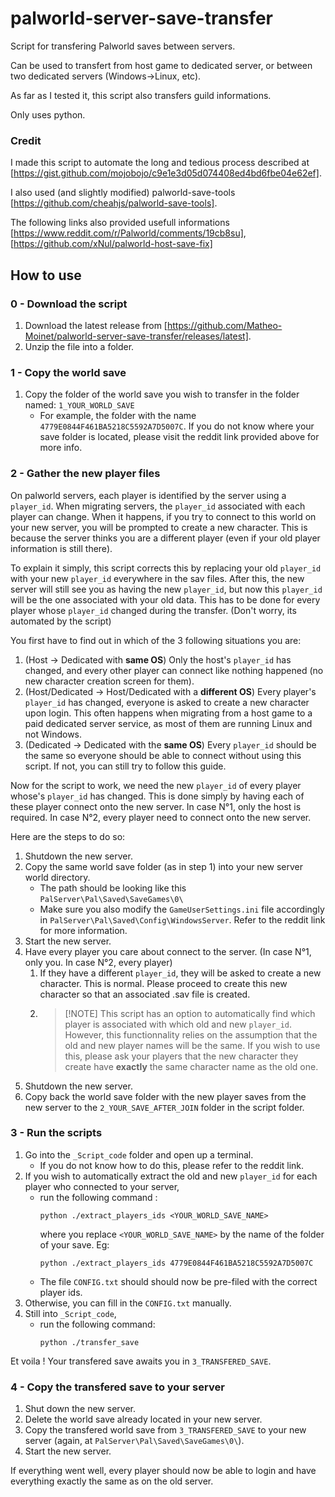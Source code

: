 # palworld-server-save-transfer
Script for transfering Palworld saves between servers.

Can be used to transfert from host game to dedicated server, or between two dedicated servers (Windows->Linux, etc).

As far as I tested it, this script also transfers guild informations.

Only uses python.

### Credit
I made this script to automate the long and tedious process described at [https://gist.github.com/mojobojo/c9e1e3d05d074408ed4bd6fbe04e62ef].

I also used (and slightly modified) palworld-save-tools [https://github.com/cheahjs/palworld-save-tools].

The following links also provided usefull informations [https://www.reddit.com/r/Palworld/comments/19cb8su], [https://github.com/xNul/palworld-host-save-fix]


## How to use

### 0 - Download the script 

1. Download the latest release from [https://github.com/Matheo-Moinet/palworld-server-save-transfer/releases/latest].
1. Unzip the file into a folder.

### 1 - Copy the world save

1. Copy the folder of the world save you wish to transfer in the folder named: `1_YOUR_WORLD_SAVE`
   - For example, the folder with the name `4779E0844F461BA5218C5592A7D5007C`. If you do not know where your save folder is located, please visit the reddit link provided above for more info.

### 2 - Gather the new player files

On palworld servers, each player is identified by the server using a `player_id`. When migrating servers, the `player_id` associated with each player can change. When it happens, if you try to connect to this world on your new server, you will be prompted to create a new character. This is because the server thinks you are a different player (even if your old player information is still there).

To explain it simply, this script corrects this by replacing your old `player_id` with your new `player_id` everywhere in the sav files. After this, the new server will still see you as having the new `player_id`, but now this `player_id` will be the one associated with your old data. This has to be done for every player whose `player_id` changed during the transfer. (Don't worry, its automated by the script)


You first have to find out in which of the 3 following situations you are:

1. (Host -> Dedicated with **same OS**) Only the host's `player_id` has changed, and every other player can connect like nothing happened (no new character creation screen for them).
2. (Host/Dedicated -> Host/Dedicated with a **different OS**) Every player's `player_id` has changed, everyone is asked to create a new character upon login. This often happens when migrating from a host game to a paid dedicated server service, as most of them are running Linux and not Windows.
3. (Dedicated -> Dedicated with the **same OS**) Every `player_id` should be the same so everyone should be able to connect without using this script. If not, you can still try to follow this guide.


Now for the script to work, we need the new `player_id` of every player whose's `player_id` has changed. This is done simply by having each of these player connect onto the new server. In case N°1, only the host is required. In case N°2, every player need to connect onto the new server.

Here are the steps to do so:

1. Shutdown the new server.
2. Copy the same world save folder (as in step 1) into your new server world directory.
   - The path should be looking like this `PalServer\Pal\Saved\SaveGames\0\`
   - Make sure you also modify the `GameUserSettings.ini` file accordingly in `PalServer\Pal\Saved\Config\WindowsServer`. Refer to the reddit link for more information.
3. Start the new server.
4. Have every player you care about connect to the server. (In case N°1, only you. In case N°2, every player)
   1. If they have a different `player_id`, they will be asked to create a new character. This is normal. Please proceed to create this new character so that an associated .sav file is created.
   2. > [!NOTE] This script has an option to automatically find which player is associated with which old and new `player_id`. However, this functionnality relies on the assumption that the old and new player names will be the same. If you wish to use this, please ask your players that the new character they create have **exactly** the same character name as the old one.
5. Shutdown the new server.
6. Copy back the world save folder with the new player saves from the new server to the `2_YOUR_SAVE_AFTER_JOIN` folder in the script folder.


### 3 - Run the scripts

1. Go into the `_Script_code` folder and open up a terminal.
   - If you do not know how to do this, please refer to the reddit link.
1. If you wish to automatically extract the old and new `player_id` for each player who connected to your server,
   - run the following command : 
        ```
        python ./extract_players_ids <YOUR_WORLD_SAVE_NAME>
        ```
        where you replace `<YOUR_WORLD_SAVE_NAME>` by the name of the folder of your save. Eg: 
        ```
        python ./extract_players_ids 4779E0844F461BA5218C5592A7D5007C
        ```
   - The file `CONFIG.txt` should should now be pre-filed with the correct player ids.
1. Otherwise, you can fill in the `CONFIG.txt` manually.
2. Still into `_Script_code`,
   - run the following command: 
        ```
        python ./transfer_save
        ```

Et voila ! Your transfered save awaits you in `3_TRANSFERED_SAVE`.

### 4 - Copy the transfered save to your server
  
1. Shut down the new server.
2. Delete the world save already located in your new server.
3. Copy the transfered world save from `3_TRANSFERED_SAVE` to your new server (again, at `PalServer\Pal\Saved\SaveGames\0\`).
4. Start the new server.


If everything went well, every player should now be able to login and have everything exactly the same as on the old server.


